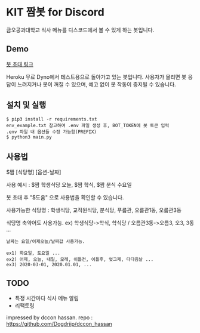 # KIT 짬봇 for Discord
금오공과대학교 식사 메뉴를 디스코드에서 볼 수 있게 하는 봇입니다.

## Demo
[봇 초대 링크](https://discordapp.com/oauth2/authorize?client_id=683609253575131157&scope=bot&permissions=101440)

Heroku 무료 Dyno에서 테스트용으로 돌아가고 있는 봇입니다. 사용자가 몰리면 봇 응답이 느려지거나 봇이 꺼질 수 있으며, 예고 없이 봇 작동이 중지될 수 있습니다. 

## 설치 및 실행
```
$ pip3 install -r requirements.txt
env_example.txt 참고하여 .env 파일 생성 후, BOT_TOKEN에 봇 토큰 입력
.env 파일 내 옵션들 수정 가능함(PREFIX)
$ python3 main.py
```

## 사용법
$짬 [식당명] [옵션-날짜]

사용 예시 : $짬 학생식당 오늘, $짬 학식, $짬 분식 수요일

봇 초대 후 "$도움" 으로 사용법을 확인할 수 있습니다.

사용가능한 식당명 : 학생식당, 교직원식당, 분식당, 푸름관, 오름관1동, 오름관3동

식당명 축약어도 사용가능. ex) 학생식당->학식, 학식당 / 오름관3동->오름3, 오3, 3동 ...
    
    날짜는 요일/어제오늘/날짜값 사용가능. 

    ex1) 화요일, 토요일 ...
    ex2) 어제, 오늘, 내일, 모레, 이틀전, 이틀후, 엊그제, 다다음날 ...
    ex3) 2020-03-01, 2020.01.01, ...

## TODO
* 특정 시간마다 식사 메뉴 알림
* 리팩토링

impressed by dccon hassan. repo : https://github.com/Dogdriip/dccon_hassan